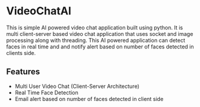 # VideoChatAI
This is simple AI powered video chat application built using python. It is multi client-server based video chat application that uses socket and image processing along with threading. This AI powered application can detect faces in real time and and notify alert based on number of faces detected in clients side.
## Features
- Multi User Video Chat (Client-Server Architecture)
- Real Time Face Detection
- Email alert based on number of faces detected in client side

